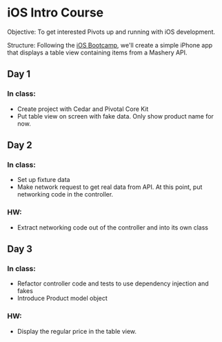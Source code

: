 # iOS Intro Course

Objective: To get interested Pivots up and running with iOS development.

Structure: Following the [iOS Bootcamp](https://docs.google.com/a/pivotallabs.com/document/d/1UPvx3GW5htqxrvWSeC8WYYhTqL1a4pWNIhZ5M5jboG0/edit?hl=en_US), we'll create a simple iPhone app that displays a table view containing items from a Mashery API.


## Day 1

### In class:
 - Create project with Cedar and Pivotal Core Kit
 - Put table view on screen with fake data. Only show product name for now.


## Day 2

### In class:
 - Set up fixture data
 - Make network request to get real data from API. At this point, put networking code in the controller.

### HW:
 - Extract networking code out of the controller and into its own class


## Day 3

### In class:
 - Refactor controller code and tests to use dependency injection and fakes
 - Introduce Product model object

### HW:
 - Display the regular price in the table view.